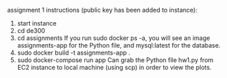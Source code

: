assignment 1 instructions (public key has been added to instance):
1. start instance
2. cd de300
3. cd assignments
If you run sudo docker ps -a, you will see an image assignments-app for the Python file, and mysql:latest for the database.
4. sudo docker build -t assignments-app .
5. sudo docker-compose run app
Can grab the Python file hw1.py from EC2 instance to local machine (using scp) in order to view the plots.

